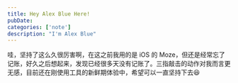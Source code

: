```yaml
---
title: Hey Alex Blue Here!
pubDate: 
categories: ['note']
description: "I'm Alex Blue"
---
```


哇，坚持了这么久很厉害啊，在这之前我用的是 iOS 的 Moze，但还是经常忘了记账，好久之后想起来，发现已经很多天没有记账了。三指敲击的动作对我而言更无感，目前还在刚使用工具的新鲜期体验中，希望可以一直坚持下去😆